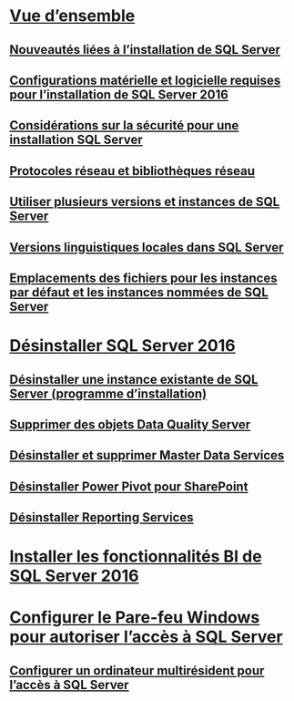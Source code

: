 # [Vue d’ensemble](planning-a-sql-server-installation.md)  
## [Nouveautés liées à l’installation de SQL Server](what-s-new-in-sql-server-installation.md)  
## [Configurations matérielle et logicielle requises pour l’installation de SQL Server 2016](hardware-and-software-requirements-for-installing-sql-server.md)  
## [Considérations sur la sécurité pour une installation SQL Server](security-considerations-for-a-sql-server-installation.md)  
## [Protocoles réseau et bibliothèques réseau](network-protocols-and-network-libraries.md)  
## [Utiliser plusieurs versions et instances de SQL Server](work-with-multiple-versions-and-instances-of-sql-server.md)  
## [Versions linguistiques locales dans SQL Server](local-language-versions-in-sql-server.md)  
## [Emplacements des fichiers pour les instances par défaut et les instances nommées de SQL Server](file-locations-for-default-and-named-instances-of-sql-server.md)  
# [Désinstaller SQL Server 2016](uninstall-sql-server.md)  
## [Désinstaller une instance existante de SQL Server (programme d’installation)](uninstall-an-existing-instance-of-sql-server-setup.md)  
## [Supprimer des objets Data Quality Server](remove-data-quality-server-objects.md)  
## [Désinstaller et supprimer Master Data Services](uninstall-and-remove-master-data-services.md)  
## [Désinstaller Power Pivot pour SharePoint](uninstall-power-pivot-for-sharepoint.md)  
## [Désinstaller Reporting Services](uninstall-reporting-services.md)  
# [Installer les fonctionnalités BI de SQL Server 2016](install-sql-server-business-intelligence-features.md)
# [Configurer le Pare-feu Windows pour autoriser l’accès à SQL Server](configure-the-windows-firewall-to-allow-sql-server-access.md)  
## [Configurer un ordinateur multirésident pour l’accès à SQL Server](configure-a-multi-homed-computer-for-sql-server-access.md)  
